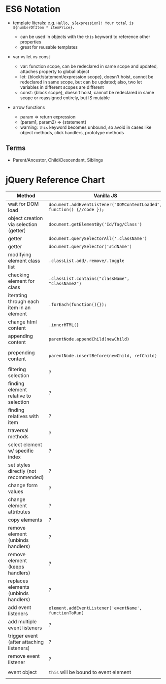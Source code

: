 ES6 Notation
=============
  - template literals: e.g. `Hello, ${expression}! Your total is ${numberOfItem * itemPrice}.`
     - can be used in objects with the `this` keyword to reference other properties
     - great for reusable templates
  
  - var vs let vs const
    - var: function scope, can be redeclared in same scope and updated, attaches property to global object
    - let: {block/statement/expression scope}, doesn't hoist, cannot be redeclared in same scope, but can be updated; also, two let variables in different scopes are different
    - const: {block scope}, doesn't hoist, cannot be redeclared in same scope or reassigned entirely, but IS mutable
    
  - arrow functions
    - param => return expression
    - (param1, param2) => {statement}
    - warning: `this` keyword becomes unbound, so avoid in cases like object methods, click handlers, prototype methods
    
## Terms
- Parent/Ancestor, Child/Descendant, Siblings

    
  
jQuery Reference Chart
==========
|  Method    |    Vanilla JS |  jQuery  |
|--------|-------|---------------|
| wait for DOM load | `document.addEventListener("DOMContentLoaded", function() {//code });` | `$(document).ready(//code)` |
| object creation via selection (getter) | `document.getElementBy('Id/Tag/Class')` | `$('tag')` |
| getter | `document.querySelectorAll('.className')` | `$('.className')` |
| getter | `document.querySelector('#idName')` | `$('#idName')` |
|modifying element class list| `.classList.add/.remove/.toggle` | `.addClass/.removeClass/.toggleClass` |
|checking element for class | `.classList.contains("className", "className2")` | `.hasClass('className className2')`|
|iterating through each item in an element | `.forEach(function(){});` | `.each()` or implicit iteration |
|change html content | `.innerHTML()` | `.html('new content'/function())` |
|appending content | `parentNode.appendChild(newChild)` | `parentNode.append(newChild)` or `newChild.appendTo(parentNode)` |
|prepending content | `parentNode.insertBefore(newChild, refChild)` | `refChild.before(newChild)` or `newChild.insertBefore(refChild)`, also `element.insertAfter(refChild)`|
|filtering selection | ? | `element.filter('.special')` or `element.not('.special')` |
|finding element relative to selection | ? | `.first/.last/.next/.prev/.parent/.children()` |
|finding relatives with item | ? | `.find('.item')/.parents('.item')` |
|traversal methods| ? | `.end()` and `.addBack()` |
|select element w/ specific index | ? | `$("element.eq(index)")`
|set styles directly (not recommended) | ? | `.css('property', 'property value')` or `.css({'property' : 'property value'})`|
|change form values | ? | `$( 'input[type="text"]' ).val( 'new value' )` or `$( 'select' ).val( '2' )` |
|change element attributes| ? | `$( 'a' ).attr( 'title', 'Click me!' )` |
|copy elements | ? | `element.clone()`|
|remove element (unbinds handlers)| ? | `element.remove()`|
|remove element (keeps handlers) | ? | `element.detach()`|
|replaces elements (unbinds handlers) | ? | `.replaceWith('new stuff')`|
|add event listeners | `element.addEventListener('eventName', functionToRun)` | `element.eventName(functionToRun)`|
|add multiple event listeners | ? | `element.on('eventName eventName2', functionToRun)` |
|trigger event (after attaching listeners)| ? | `element.trigger('eventName')` or `element.eventName();`|
|remove event listener| ? | `element.off('eventName.namespace')`|
|event object |`this` will be bound to event element| `element.on('click',function(event){event.type/which/target/pageX/pageY}`|



